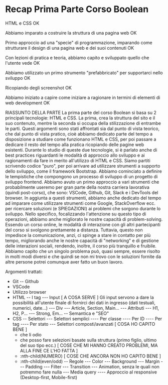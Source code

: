 # Recap Prima Parte Corso Boolean

HTML e CSS OK

Abbiamo imparato a costruire la struttura di una pagina web OK

Primo approccio ad una "specie" di programmazione, imparando come strutturare il design di una pagina web e dei suoi contenuti OK

Con lezioni di pratica e teoria, abbiamo capito e sviluppato quello che l'utente vede OK

Abbiamo utilizzato un primo strumento "prefabbricato" per supportarci nello sviluppo OK

Ricopiando degli screenshot OK

Abbiamo iniziato a capire come iniziare a ragionare in termini di elementi di web development OK


RIASSUNTO DELLA PARTE
La prima parte del corso Boolean si basa su 2 principali tecnologie: HTML e CSS. La prima, crea la struttura del sito e il suo contenuto, mentre la seconda si occupa della stilizzazione di entrambe le parti.
Questi argomenti sono stati affrontati sia dal punto di vista teorico, che dal punto di vista pratico, cioè abbiamo dedicato parte del tempo a disposizione a studiare come funzionano HTML e CSS, per poi passare a dedicare il resto del tempo alla pratica ricopiando delle pagine web esistenti.
Durante lo studio di queste due tecnologie, si è parlato anche di best practices riguardanti le modalità di approccio allo sviluppo e ai ragionamenti da fare in merito all'utilizzo di HTML e CSS.
Siamo partiti scrivendo codice "puro", per poi arrivare ad utilizzare strumenti a supporto dello sviluppo, come il framework Bootstrap.
Abbiamo cominciato a definire le tempistiche che compongono un processo di sviluppo di un progetto di sviluppo frontend.
Abbiamo avuto un primo approccio a vari strumenti che probabilmente useremo per gran parte della nostra carriera lavorativa (quindi post-corso), che sono: VSCode, Github, Git, Slack e i DevTools del browser. In aggiunta a questi strumenti, abbiamo anche dedicato del tempo ad imparare come utilizzare strumenti come Google, StackOverflow ecc. per ricercare soluzioni (e SPIEGAZIONI) ai problemi che sorgono durante lo sviluppo. Nello specifico, focalizzando l'attenzione su questo tipo di operazioni, abbiamo anche migliorato le nostre capacità di problem-solving.
Essendo un corso online, le modalità di interazione con gli altri partecipanti del corso si svolgono prettamente a distanza. Tuttavia, questo non impedisce la comunicazione, anzi, ci spinge a stare in contatto per più tempo, migliorando anche le nostre capacità di "networking" e di gestione delle interazioni sociali, rendendo, inoltre, il corso più tranquillo e fruibile.
Abbiamo capito che un singolo problema può, quasi sempre, essere risolto in molti modi diversi e che quindi se non mi trovo con le soluzioni fornite da altre persone potrei comunque aver fatto un buon lavoro.

Argomenti trattati:
- Git
-- Github
- VSCode
- Utilizzo browser
- HTML
-- I tag
--- Input
    [ A COSA SERVE ]
    Gli input servono a dare la possibilità all'utente finale di fornirci dei dati in ingresso (dati testuali, numerici, date...)
--- Div
--- Article, Section, Main...
--- Attributi
--- H1, H2, P...
--- Strong, Em...
-- Semantica e "SEO"
- CSS
-- Selettori
--- Selettori semplici
---- Per classe
---- Per ID
---- Per tag
---- Per stato
--- Selettori composti/avanzati
    [ COSA HO CAPITO BENE ]
    - che li odio
    - che posso fare selezioni basate sulla struttura (primo figlio, ultimo del suo tipo ecc.)
    [ COSE CHE MI HANNO CREATO PROBLEMI, MA ALLA FINE CE L'HO FATTA ]
    - :nth-child(NUMERO)
    [ COSE CHE ANCORA NON HO CAPITO BENE ]
    - :nth-child(even/odd)
-- Regole
--- Color
--- Background
--- Margin
--- Padding
--- Filter
--- Transition
--- Animation, senza le quali non potremmo fare nulla
--- Media query
---- Approccio al responsive (Desktop-first, Mobile-first)